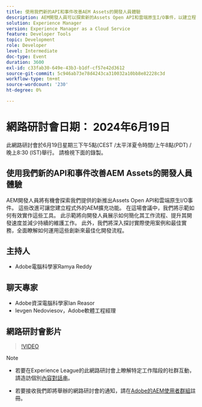 ```yaml
---
title: 使用我們新的API和事件改善AEM Assets的開發人員體驗
description: AEM開發人員可以探索新的Assets Open API和雲端原生I/O事件，以建立程式外的AEM擴充功能、簡化工作流程、提升開發速度並減少維護工作，並展示實用的使用案例和最佳實務。
solution: Experience Manager
version: Experience Manager as a Cloud Service
feature: Developer Tools
topic: Development
role: Developer
level: Intermediate
doc-type: Event
duration: 3600
exl-id: c33fab30-649e-43b3-b1df-cf57e42d3612
source-git-commit: 5c946ab73e78d4243ca310032a10bb8e82228c3d
workflow-type: tm+mt
source-wordcount: '230'
ht-degree: 0%

---
```


# 網路研討會日期： 2024年6月19日

此網路研討會於6月19日星期三下午5點(CEST /太平洋夏令時間/上午8點(PDT) /晚上8:30 (IST)舉行。 請檢視下面的錄製。

## 使用我們新的API和事件改善AEM Assets的開發人員體驗

AEM開發人員將有機會探索我們提供的新推出Assets Open API和雲端原生I/O事件。 這些改進可讓您建立程式外的AEM擴充功能。 在這場會議中，我們將示範如何有效實作這些工具。 此示範將向開發人員展示如何簡化其工作流程、提升其開發速度並減少持續的維護工作。 此外，我們將深入探討實際使用案例和最佳實務，全面瞭解如何運用這些創新來最佳化開發流程。

## 主持人

* Adobe電腦科學家Ramya Reddy

## 聊天專家

* Adobe資深電腦科學家Ian Reasor
* Ievgen Nedoviesov，Adobe軟體工程經理

## 網路研討會影片

>[!VIDEO](https://video.tv.adobe.com/v/3430198)

>[!NOTE]
> 
>* 若要在Experience League的此網路研討會上瞭解特定工作階段的社群互動，請造訪個別[內容對話串](https://adobe.ly/3UQXwFO)。
>
>* 若要接收我們即將舉辦的網路研討會的通知，請在[Adobe的AEM使用者群組](https://aem-augs.adobe.com/)註冊。
